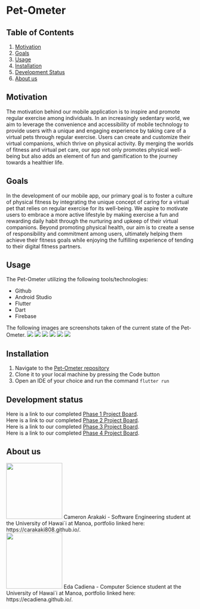 # Pet-Ometer

## Table of Contents
1. [Motivation](#motivation)
2. [Goals](#goals)
3. [Usage](#usage)
4. [Installation](#installation)
5. [Development Status](#development-status)
6. [About us](#about-us)

## Motivation

The motivation behind our mobile application is to inspire and promote regular exercise among individuals. In an increasingly sedentary world, we aim to leverage the convenience and accessibility of mobile technology to provide users with a unique and engaging experience by taking care of a virtual pets through regular exercise. Users can create and customize their virtual companions, which thrive on physical activity. By merging the worlds of fitness and virtual pet care, our app not only promotes physical well-being but also adds an element of fun and gamification to the journey towards a healthier life.

## Goals
In the development of our mobile app, our primary goal is to foster a culture of physical fitness by integrating the unique concept of caring for a virtual pet that relies on regular exercise for its well-being. We aspire to motivate users to embrace a more active lifestyle by making exercise a fun and rewarding daily habit through the nurturing and upkeep of their virtual companions. Beyond promoting physical health, our aim is to create a sense of responsibility and commitment among users, ultimately helping them achieve their fitness goals while enjoying the fulfilling experience of tending to their digital fitness partners.

## Usage
The Pet-Ometer utilizing the following tools/technologies:
- Github
- Android Studio
- Flutter
- Dart
- Firebase

The following images are screenshots taken of the current state of the Pet-Ometer.
<img class="ui large image" src="images/phase1/splash.png">
<img class="ui large image" src="images/phase1/login.png">
<img class="ui large image" src="images/phase1/phase_1_home.png">
<img class="ui large image" src="images/phase1/phase_1_history.png">
<img class="ui large image" src="images/phase1/phase_1_challenges.png">
<img class="ui large image" src="images/phase1/settings_page.png">

## Installation
1. Navigate to the [Pet-Ometer repository](https://github.com/Pet-Ometer/App)
2. Clone it to your local machine by pressing the Code button
3. Open an IDE of your choice and run the command ```flutter run```

## Development status 
Here is a link to our completed [Phase 1 Project Board](https://github.com/orgs/Pet-Ometer/projects/1).
<br>
Here is a link to our completed [Phase 2 Project Board](https://github.com/orgs/Pet-Ometer/projects/2).
<br>
Here is a link to our completed [Phase 3 Project Board](https://github.com/orgs/Pet-Ometer/projects/3).
<br>
Here is a link to our completed [Phase 4 Project Board](https://github.com/orgs/Pet-Ometer/projects/4).

## About us
<img class="ui small image" src="images/phase1/cameron_arakaki.png" width='150' height='150'>
Cameron Arakaki - Software Engineering student at the University of Hawai`i at Manoa, portfolio linked here: https://carakaki808.github.io/.

<br>

<img class="ui small image" src="images/phase1/eda_cadiena.jfif" width='150' height='150'>
Eda Cadiena - Computer Science student at the University of Hawai`i at Manoa, portfolio linked here: https://ecadiena.github.io/.
